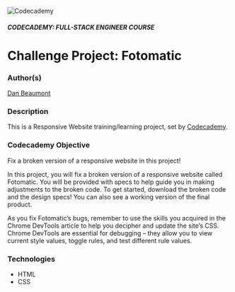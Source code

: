 ![Codecademy](https://www.codecademy.com/favicon.ico)

##### CODECADEMY: FULL-STACK ENGINEER COURSE

Challenge Project: Fotomatic
============================

### Author(s)
[Dan Beaumont](https://github.com/BeaumontDan)

### Description

This is a Responsive Website training/learning project, set by [Codecademy][codecademy].

### Codecademy Objective

Fix a broken version of a responsive website in this project!

In this project, you will fix a broken version of a responsive website called Fotomatic. You will be provided with specs to help guide you in making adjustments to the broken code. To get started, download the broken code and the design specs! You can also see a working version of the final product.

As you fix Fotomatic’s bugs, remember to use the skills you acquired in the Chrome DevTools article to help you decipher and update the site’s CSS. Chrome DevTools are essential for debugging – they allow you to view current style values, toggle rules, and test different rule values.

### Technologies

- HTML
- CSS


[codecademy]: https://www.codecademy.com/
